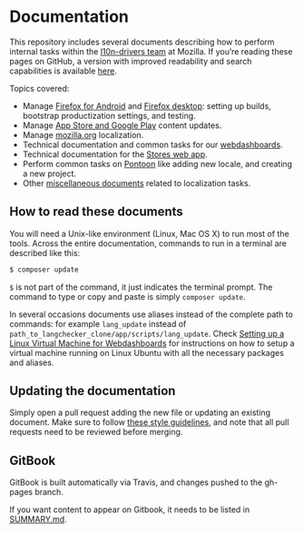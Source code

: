# Documentation

This repository includes several documents describing how to perform internal tasks within the [l10n-drivers team](https://wiki.mozilla.org/L10n:Mozilla_Team) at Mozilla. If you’re reading these pages on GitHub, a version with improved readability and search capabilities is available [here](https://mozilla-l10n.github.io/documentation).

Topics covered:
* Manage [Firefox for Android](/products/firefox_android) and [Firefox desktop](/products/firefox_desktop): setting up builds, bootstrap productization settings, and testing.
* Manage [App Store and Google Play](/products/appstores) content updates.
* Manage [mozilla.org](/products/mozilla_org) localization.
* Technical documentation and common tasks for our [webdashboards](/tools/webdashboards).
* Technical documentation for the [Stores web app](/tools/stores_l10n).
* Perform common tasks on [Pontoon](/tools/pontoon) like adding new locale, and creating a new project.
* Other [miscellaneous documents](/misc) related to localization tasks.

## How to read these documents

You will need a Unix-like environment (Linux, Mac OS X) to run most of the tools. Across the entire documentation, commands to run in a terminal are described like this:

```BASH
$ composer update
```

`$` is not part of the command, it just indicates the terminal prompt. The command to type or copy and paste is simply `composer update`.

In several occasions documents use aliases instead of the complete path to commands: for example `lang_update` instead of `path_to_langchecker_clone/app/scripts/lang_update`. Check [Setting up a Linux Virtual Machine for Webdashboards](/config/setup_l10ndrivers_vm.md) for instructions on how to setup a virtual machine running on Linux Ubuntu with all the necessary packages and aliases.

## Updating the documentation

Simply open a pull request adding the new file or updating an existing document. Make sure to follow [these style guidelines](misc/documentation_styleguide.md), and note that all pull requests need to be reviewed before merging.

## GitBook

GitBook is built automatically via Travis, and changes pushed to the gh-pages branch.

If you want content to appear on Gitbook, it needs to be listed in [SUMMARY.md](SUMMARY.md).
